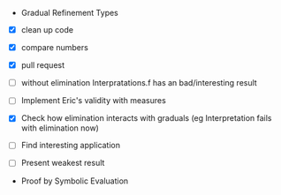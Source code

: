 - Gradual Refinement Types
 - [x] clean up code
 - [x] compare numbers
 - [x] pull request 
 - [ ] without elimination Interpratations.f has an bad/interesting result
 - [ ] Implement Eric's validity with measures 
 - [x] Check how elimination interacts with graduals (eg Interpretation fails with elimination now)
 - [ ] Find interesting application
 - [ ] Present weakest result 


- Proof by Symbolic Evaluation 